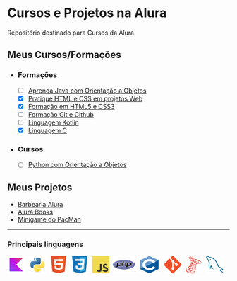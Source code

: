 # Cursos e Projetos na Alura

Repositório destinado para Cursos da Alura

## Meus Cursos/Formações

- ### Formações
    - [ ] [Aprenda Java com Orientação a Objetos](https://cursos.alura.com.br/formacao-java?preRequirementFrom=kotlin)
    - [x] [Pratique HTML e CSS em projetos Web](https://cursos.alura.com.br/formacao-html-css-v534235)
    - [x] [Formação em HTML5 e CSS3](https://cursos.alura.com.br/formacao-html-css-v534235)
    - [ ] [Formação Git e Github](https://cursos.alura.com.br/formacao-git-e-github-raul-camatari-1609958487455-p106645)
    - [ ] [Linguagem Kotlin](https://cursos.alura.com.br/formacao-kotlin)
    - [x] [Linguagem C](https://cursos.alura.com.br/formacao-linguagem-c)

- ### Cursos
    - [ ] [Python com Orientação a Objetos](https://cursos.alura.com.br/formacao-Python-linguagem)

## Meus Projetos

- [Barbearia Alura](https://crysataide.github.io/barbearia_alura/)
- [Alura Books](https://crysataide.github.io/alura_books/)
- [Minigame do PacMan](https://github.com/crysataide/PacMan)

---

### Principais linguagens

<div>
    <img src="https://github.com/devicons/devicon/blob/master/icons/kotlin/kotlin-original.svg" title="Kotlin" alt="Kotlin" width="40" height="40"/>&nbsp;
    <img src="https://github.com/devicons/devicon/blob/master/icons/python/python-original.svg" title="Python" alt="Python" width="40" height="40"/>&nbsp;
    <img src="https://github.com/devicons/devicon/blob/master/icons/html5/html5-original.svg" title="HTML5" alt="HTML" width="40" height="40"/>&nbsp;
    <img src="https://github.com/devicons/devicon/blob/master/icons/css3/css3-original.svg" title="CSS3" alt="CSS3" width="40" height="40"/>&nbsp;
    <img src="https://github.com/devicons/devicon/blob/master/icons/javascript/javascript-original.svg" title="JavaScript" alt="JavaScript" width="40" height="40"/>&nbsp;
    <img src="https://github.com/devicons/devicon/blob/master/icons/php/php-original.svg" title="PHP" alt="PHP" width="50" height="40"/>&nbsp;
    <img src="https://github.com/devicons/devicon/blob/master/icons/c/c-original.svg" title="C" alt="C" width="50" height="40"/>&nbsp;
    <img src="https://github.com/devicons/devicon/blob/master/icons/git/git-original.svg" title="Git" alt="Git" width="40" height="40"/>&nbsp;
    <img src="https://github.com/devicons/devicon/blob/master/icons/microsoftsqlserver/microsoftsqlserver-plain.svg" title="SQL Server" alt="SQL Server" width="40" height="40"/>&nbsp;
    <img src="https://github.com/devicons/devicon/blob/master/icons/mysql/mysql-original.svg" title="MySQL" alt="MySQL" width="40" height="40 "/>
</div>
